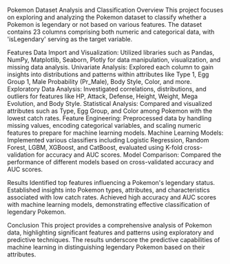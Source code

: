Pokemon Dataset Analysis and Classification
Overview
This project focuses on exploring and analyzing the Pokemon dataset to classify whether a Pokemon is legendary or not based on various features. The dataset contains 23 columns comprising both numeric and categorical data, with 'isLegendary' serving as the target variable.

Features
Data Import and Visualization: Utilized libraries such as Pandas, NumPy, Matplotlib, Seaborn, Plotly for data manipulation, visualization, and missing data analysis.
Univariate Analysis: Explored each column to gain insights into distributions and patterns within attributes like Type 1, Egg Group 1, Male Probability (Pr_Male), Body Style, Color, and more.
Exploratory Data Analysis: Investigated correlations, distributions, and outliers for features like HP, Attack, Defense, Height, Weight, Mega Evolution, and Body Style.
Statistical Analysis: Compared and visualized attributes such as Type, Egg Group, and Color among Pokemon with the lowest catch rates.
Feature Engineering: Preprocessed data by handling missing values, encoding categorical variables, and scaling numeric features to prepare for machine learning models.
Machine Learning Models: Implemented various classifiers including Logistic Regression, Random Forest, LGBM, XGBoost, and CatBoost, evaluated using K-fold cross-validation for accuracy and AUC scores.
Model Comparison: Compared the performance of different models based on cross-validated accuracy and AUC scores.


Results
Identified top features influencing a Pokemon's legendary status.
Established insights into Pokemon types, attributes, and characteristics associated with low catch rates.
Achieved high accuracy and AUC scores with machine learning models, demonstrating effective classification of legendary Pokemon.

Conclusion
This project provides a comprehensive analysis of Pokemon data, highlighting significant features and patterns using exploratory and predictive techniques. The results underscore the predictive capabilities of machine learning in distinguishing legendary Pokemon based on their attributes.
